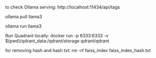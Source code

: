 to check Ollama serving: http://localhost:11434/api/tags

ollama pull llama3

ollama run llama3

Run Quadrant locally:
docker run -p 6333:6333 -v $(pwd)/qdrant_data:/qdrant/storage qdrant/qdrant

for removing hash and hash txt:
rm -rf faiss_index faiss_index_hash.txt
